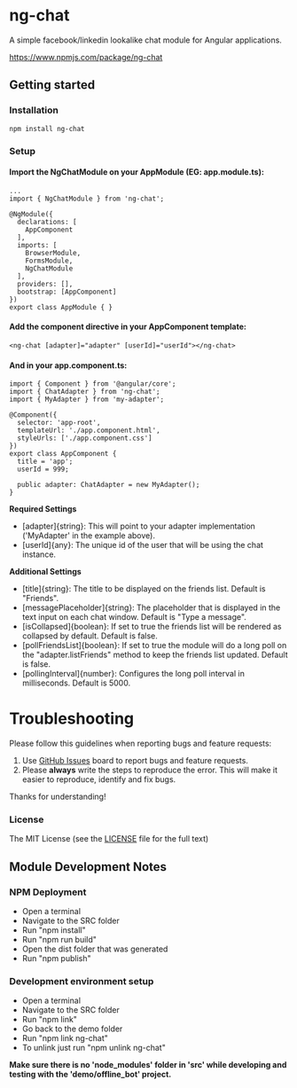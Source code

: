 # ng-chat

A simple facebook/linkedin lookalike chat module for Angular applications.

https://www.npmjs.com/package/ng-chat

## Getting started
### Installation

```
npm install ng-chat
```

### Setup
#### Import the NgChatModule on your AppModule (EG: app.module.ts):

```
...
import { NgChatModule } from 'ng-chat';

@NgModule({
  declarations: [
    AppComponent
  ],
  imports: [
    BrowserModule,
    FormsModule,
    NgChatModule
  ],
  providers: [],
  bootstrap: [AppComponent]
})
export class AppModule { }
```
#### Add the component directive in your AppComponent template:

```
<ng-chat [adapter]="adapter" [userId]="userId"></ng-chat>
```

#### And in your app.component.ts:

```
import { Component } from '@angular/core';
import { ChatAdapter } from 'ng-chat';
import { MyAdapter } from 'my-adapter';

@Component({
  selector: 'app-root',
  templateUrl: './app.component.html',
  styleUrls: ['./app.component.css']
})
export class AppComponent {
  title = 'app';
  userId = 999;

  public adapter: ChatAdapter = new MyAdapter();
}
```

__Required Settings__
* [adapter]{string}: This will point to your adapter implementation ('MyAdapter' in the example above).
* [userId]{any}: The unique id of the user that will be using the chat instance.

__Additional Settings__
* [title]{string}: The title to be displayed on the friends list. Default is "Friends".
* [messagePlaceholder]{string}: The placeholder that is displayed in the text input on each chat window. Default is "Type a message".
* [isCollapsed]{boolean}: If set to true the friends list will be rendered as collapsed by default. Default is false.
* [pollFriendsList]{boolean}: If set to true the module will do a long poll on the "adapter.listFriends" method to keep the friends list updated. Default is false.
* [pollingInterval]{number}: Configures the long poll interval in milliseconds. Default is 5000.

# Troubleshooting

Please follow this guidelines when reporting bugs and feature requests:

1. Use [GitHub Issues](https://github.com/rpaschoal/ng-chat/issues) board to report bugs and feature requests.
2. Please **always** write the steps to reproduce the error. This will make it easier to reproduce, identify and fix bugs.

Thanks for understanding!

### License

The MIT License (see the [LICENSE](https://github.com/rpaschoal/ng-chat/blob/master/LICENSE) file for the full text)

## Module Development Notes
### NPM Deployment

* Open a terminal
* Navigate to the SRC folder
* Run "npm install"
* Run "npm run build"
* Open the dist folder that was generated
* Run "npm publish"

### Development environment setup

* Open a terminal
* Navigate to the SRC folder
* Run "npm link"
* Go back to the demo folder
* Run "npm link ng-chat"
* To unlink just run "npm unlink ng-chat"

__Make sure there is no 'node_modules' folder in 'src' while developing and testing with the 'demo/offline_bot' project.__
